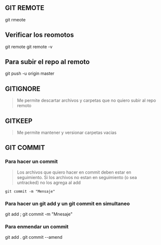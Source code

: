 ## GIT REMOTE 
 git rmeote <url>

## Verificar los reomotos
 git remote 
 git remote -v

## Para subir el repo al remoto
  git push -u origin master

## GITIGNORE
>Me permite descartar archivos y carpetas que no quiero subir al repo remoto 
## GITKEEP
>Me permite mantener y versionar carpetas vacias 

## GIT COMMIT

### Para hacer un commit
>Los archivos que quiero hacer en commit deben estar en seguimiento. Si los archivos no estan en seguimiento (o sea untracked) no los agrega al add

    git commit -m "Mensaje"

### Para hacer un git add y un git commit en simultaneo 

   git add <file>; git commit -m "Mnesaje"

### Para enmendar un commit
   
   git add .
   git commit --amend